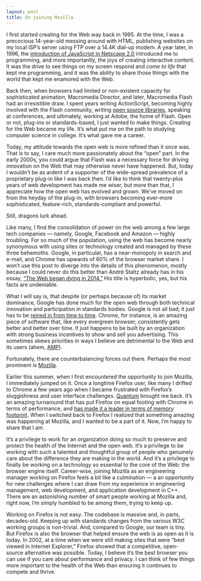 ```yaml
---
layout: post
title: On joining Mozilla
---
```

I first started creating for the Web way back in 1995. At the time, I was a precocious 14-year-old messing around with HTML, publishing websites on my local ISP’s server using FTP over a 14.4K dial-up modem. A year later, in 1996, the [introduction of JavaScript in Netscape 2.0](https://en.wikipedia.org/wiki/JavaScript#Beginnings_at_Netscape) introduced me to programming, and more importantly, the joys of creating interactive content. It was the drive to see things on my screen respond and *come to life* that kept me programming, and it was the ability to share those things with the world that kept me enamored with the Web. 

Back then, when browsers had limited or non-existent capacity for sophisticated animation, Macromedia Director, and later, Macromedia Flash had an irresistible draw. I spent years writing ActionScript, becoming highly involved with the Flash community, writing [open source libraries](https://www.igniterealtime.org/projects/xiff/), speaking at conferences, and ultimately, working at Adobe, the home of Flash. Open or not, plug-ins or standards-based, I just wanted to make things. Creating for the Web became my life. It’s what put me on the path to studying computer science in college. It’s what gave me a career.

Today, my attitude towards the open web is more refined than it once was. That is to say, I care much more passionately about the “open” part. In the early 2000s, you could argue that Flash was a necessary force for driving innovation on the Web that may otherwise never have happened. But, today I wouldn’t be as ardent of a supporter of the wide-spread prevalence of a proprietary plug-in like I was back then. I’d like to think that twenty-plus years of web development has made me wiser, but more than that, I appreciate how the open web has evolved and grown. We’ve moved on from the heyday of the plug-in, with browsers becoming ever-more sophisticated, feature-rich, standards-compliant and powerful.

Still, dragons lurk ahead.

Like many, I find the consolidation of power on the web among a few large tech companies — namely, Google, Facebook and Amazon — highly troubling. For so much of the population, using the web has become nearly synonymous with using sites or technology created and managed by these three behemoths. Google, in particular, has a near-monopoly in search and e-mail, and Chrome has upwards of 60% of the browser market share. I won’t use this post to diverge into the details of this phenomenon, mostly because I could never do this better than André Staltz already has in his essay, [“The Web began dying in 2014.”](https://staltz.com/the-web-began-dying-in-2014-heres-how.html) His title is hyperbolic, yes, but his facts are undeniable.

What I will say is, that despite (or perhaps because of) its market dominance, Google has done much for the open web through both technical innovation and participation in standards bodies. Google is not all bad; it just has to be [reined in from time to time](https://www.theverge.com/2018/7/18/17580694/google-android-eu-fine-antitrust). Chrome, for instance, is an amazing piece of software that, like every evergreen browser, consistently gets better and better over time. It just happens to be built by an organization with strong business incentives to show and sell you advertising. This sometimes skews priorities in ways I believe are detrimental to the Web and its users (ahem, [AMP](https://www.socpub.com/articles/chris-graham-why-google-amp-threat-open-web-15847)).

Fortunately, there are counterbalancing forces out there. Perhaps the most prominent is [Mozilla](http://www.mozilla.org).

Earlier this summer, when I first encountered the opportunity to join Mozilla, I immediately jumped on it. Once a longtime Firefox user, like many I drifted to Chrome a few years ago when I became frustrated with Firefox’s sluggishness and user interface challenges. [Quantum](https://blog.mozilla.org/blog/2017/11/14/introducing-firefox-quantum/) brought me back. It’s an amazing turnaround that has put Firefox on equal footing with Chrome in terms of performance, and [has made it a leader in terms of memory footprint](https://blog.mozilla.org/firefox/quantum-performance-test/). When I switched back to Firefox I realized that something amazing was happening at Mozilla, and I wanted to be a part of it. Now, I’m happy to share that I am.

It’s a privilege to work for an organization doing so much to preserve and protect the health of the Internet and the open web. It’s a privilege to be working with such a talented and thoughtful group of people who genuinely care about the difference they are making in the world. And it’s a privilege to finally be working on a technology so essential to the core of the Web: the browser engine itself. Career-wise, joining Mozilla as an engineering manager working on Firefox feels a bit like a culmination — a an opportunity for new challenges where I can draw from my experience in engineering management, web development, and application development in C++. There are an astonishing number of smart people working at Mozilla and, right now, I’m simply humbled to be among them, trying to keep up.

Working on Firefox is not easy. The codebase is massive and, in parts, decades-old. Keeping up with standards changes from the various W3C working groups is non-trivial. And, compared to Google, our team is tiny. But Firefox is also the browser that helped ensure the web is as open as it is today. In 2002, at a time when we were still making sites that were “best viewed in Internet Explorer,” Firefox showed that a competitive, open-source alternative was possible. Today, I believe it’s the best browser you can use if you care about performance and privacy. I can think of few things more important to the health of the Web than ensuring it continues to compete and thrive.